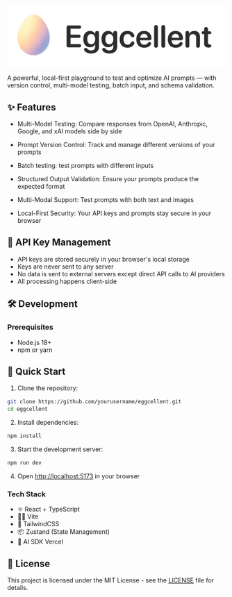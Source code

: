 <p align="center">
  <a href="https://eggcellent.space">
    <picture>
      <source srcset="public/logo.png">
      <img src="public/logo.png" alt="Eggcellent Logo">
    </picture>
  </a>
</p>

A powerful, local-first playground to test and optimize AI prompts — with version control, multi-model testing, batch input, and schema validation.

## ✨ Features

- Multi-Model Testing: Compare responses from OpenAI, Anthropic, Google, and xAI models side by side

- Prompt Version Control: Track and manage different versions of your prompts

- Batch testing: test prompts with different inputs

- Structured Output Validation: Ensure your prompts produce the expected format

- Multi-Modal Support: Test prompts with both text and images

- Local-First Security: Your API keys and prompts stay secure in your browser

## 🔑 API Key Management

- API keys are stored securely in your browser's local storage
- Keys are never sent to any server
- No data is sent to external servers except direct API calls to AI providers
- All processing happens client-side

## 🛠️ Development

### Prerequisites

- Node.js 18+
- npm or yarn

## 🚀 Quick Start

1. Clone the repository:

```bash
git clone https://github.com/yourusername/eggcellent.git
cd eggcellent
```

2. Install dependencies:

```bash
npm install
```

3. Start the development server:

```bash
npm run dev
```

4. Open [http://localhost:5173](http://localhost:5173) in your browser

### Tech Stack

- ⚛️ React + TypeScript
- 🏃‍♂️ Vite
- 🎨 TailwindCSS
- 📦 Zustand (State Management)
- 🧪 AI SDK Vercel

## 📄 License

This project is licensed under the MIT License - see the [LICENSE](LICENSE) file for details.
